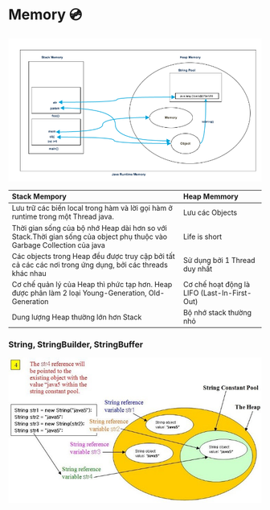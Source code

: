 # Memory 💿
![img.png](../img/Memory.png)

|**Stack Mempory**| **Heap Memmory** |
| :---| :---|
|Lưu trữ các biến local trong hàm và lời gọi hàm ở runtime trong một Thread java.|Lưu các Objects|
|Thời gian sống của bộ nhớ Heap dài hơn so với Stack.Thời gian sống của object phụ thuộc vào Garbage Collection của java|Life is short|
|Các objects trong Heap đều được truy cập bởi tất cả các các nơi trong ứng dụng, bởi các threads khác nhau| Sử dụng bởi 1 Thread duy nhất|
|Cơ chế quản lý của Heap thì phức tạp hơn. Heap được phân làm 2 loại Young-Generation, Old-Generation| Cơ chế hoạt động là LIFO (Last-In-First-Out)|
|Dung lượng Heap thường lớn hơn Stack|Bộ nhớ stack thường nhỏ|

### String, StringBuilder, StringBuffer
![img.png](../img/StringPool.png)